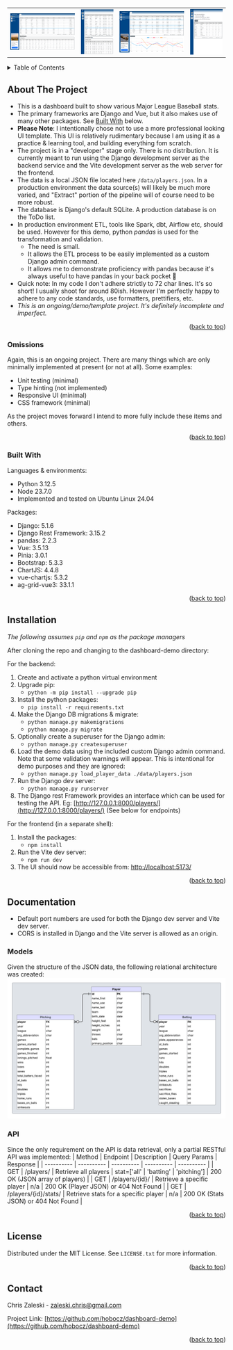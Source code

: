 <a id="readme-top"></a>

<table><tr>
<td align="center"><img src="./public/ss_players_wide.png" width="200"></td>
<td align="center"><img src="./public/ss_players_mobile.png" width="100"></td>
<td align="center"><img src="./public/ss_batting.png" width="200"></td>
<td align="center"><img src="./public/ss_pitching.png" width="100"></td>
</tr></table>
<!-- TABLE OF CONTENTS -->
<details>
  <summary>Table of Contents</summary>
  <ol>
    <li>
      <a href="#about-the-project">About The Project</a>
      <ul>
        <li><a href="#omissions">Omissions</a></li>
        <li><a href="#built-with">Built With</a></li>
      </ul>
    </li>
    <li><a href="#installation">Installation</a></li>
    <li>
      <a href="#documentation">Documentation</a>
      <ul>
        <li><a href="#models">Models</a></li>
        <li><a href="#api">API</a></li>
      </ul>
    </li>
    <li><a href="#license">License</a></li>
    <li><a href="#contact">Contact</a></li>
  </ol>
</details>

<!-- ABOUT THE PROJECT -->
## About The Project
- This is a dashboard built to show various Major League Baseball stats.
- The primary frameworks are Django and Vue, but it also makes use of many other packages. See [Built With](#built-with) below.
- **Please Note**: I intentionally chose not to use a more professional looking UI template. This UI is relatively rudimentary because I am using it as a practice & learning tool, and building everything fom scratch. 
- The project is in a "developer" stage only. There is no distribution. It is currently meant to run using the Django development server as the backend service and the Vite development server as the web server for the frontend.
- The data is a local JSON file located here `/data/players.json`. In a production environment the data source(s) will likely be much more varied, and "Extract" portion of the pipeline will of course need to be more robust.
- The database is Django's default SQLite. A production database is on the ToDo list.
- In production environment ETL, tools like Spark, dbt, Airflow etc, should be used. However for this demo, python *pandas* is used for the transformation and validation.
    - The need is small.
    - It allows the ETL process to be easily implemented as a custom Django admin command.
    - It allows me to demonstrate proficiency with pandas because it's always useful to have pandas in your back pocket :panda_face:
- Quick note: In my code I don't adhere strictly to 72 char lines. It's so short! I usually shoot for around 80ish. However I'm perfectly happy to adhere to any code standards, use formatters, prettifiers, etc.
- *This is an ongoing/demo/template project. It's definitely incomplete and imperfect.*

<p align="right">(<a href="#readme-top">back to top</a>)</p>

### Omissions

Again, this is an ongoing project. There are many things which are only minimally implemented at present (or not at all).
Some examples:
- Unit testing (minimal)
- Type hinting (not implemented)
- Responsive UI (minimal)
- CSS framework (minimal)

As the project moves forward I intend to more fully include these items and others.

<p align="right">(<a href="#readme-top">back to top</a>)</p>

### Built With

Languages & environments:
- Python 3.12.5
- Node 23.7.0
- Implemented and tested on Ubuntu Linux 24.04

Packages:
- Django: 5.1.6
- Django Rest Framework: 3.15.2
- pandas: 2.2.3
- Vue: 3.5.13
- Pinia: 3.0.1
- Bootstrap: 5.3.3
- ChartJS: 4.4.8
- vue-chartjs: 5.3.2
- ag-grid-vue3: 33.1.1

<p align="right">(<a href="#readme-top">back to top</a>)</p>

## Installation

*The following assumes `pip` and `npm` as the package managers*

After cloning the repo and changing to the dashboard-demo directory:

For the backend:
1. Create and activate a python virtual environment
2. Upgrade pip:
    - `python -m pip install --upgrade pip`
3. Install the python packages:
    - `pip install -r requirements.txt`
4. Make the Django DB migrations & migrate:
    - `python manage.py makemigrations`
    - `python manage.py migrate`
5. Optionally create a superuser for the Django admin:
    - `python manage.py createsuperuser`
6. Load the demo data using the included custom Django admin command. Note that some validation warnings will appear. This is intentional for demo purposes and they are ignored:
    - `python manage.py load_player_data ./data/players.json`
7. Run the Django dev server:
    - `python manage.py runserver`
8. The Django rest Framework provides an interface which can be used for testing the API. Eg: [http://127.0.0.1:8000/players/](http://127.0.0.1:8000/players/) (See below for endpoints)

For the frontend (in a separate shell):

1. Install the packages:
    - `npm install`
2. Run the Vite dev server:
    - `npm run dev`
3. The UI should now be accessible from: [http://localhost:5173/](http://localhost:5173/)

<p align="right">(<a href="#readme-top">back to top</a>)</p>

## Documentation

- Default port numbers are used for both the Django dev server and Vite dev server.
- CORS is installed in Django and the Vite server is allowed as an origin.

### Models

Given the structure of the JSON data, the following relational architecture was created:
![Database ERD](./doc/dash_demo_ERD.png)

### API

Since the only requirement on the API is data retrieval, only a partial RESTful API was implemented:
| Method | Endpoint | Description | Query Params | Response |
| ---------- | ---------- | ---------- | ---------- | ---------- |
| GET | /players/ | Retrieve all players | stat=['all' \| 'batting' \| 'pitching'] | 200 OK (JSON array of players) |
| GET | /players/{id}/ | Retrieve a specific player | n/a | 200 OK (Player JSON) or 404 Not Found |
| GET | /players/{id}/stats/ | Retrieve stats for a specific player | n/a | 200 OK (Stats JSON) or 404 Not Found |

<p align="right">(<a href="#readme-top">back to top</a>)</p>


## License

Distributed under the MIT License. See `LICENSE.txt` for more information.

<p align="right">(<a href="#readme-top">back to top</a>)</p>

## Contact

Chris Zaleski - zaleski.chris@gmail.com

Project Link: [https://github.com/hobocz/dashboard-demo](https://github.com/hobocz/dashboard-demo)

<p align="right">(<a href="#readme-top">back to top</a>)</p>

